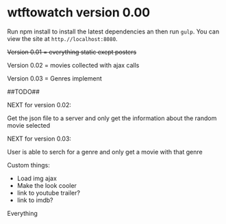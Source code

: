 wtftowatch version 0.00
==========

Run npm install to install the latest dependencies an then run
`gulp`. You can view the site at `http.//localhost:8080`.

~~Version 0.01 = everything static exept posters~~

Version 0.02 = movies collected with ajax calls

Version 0.03 = Genres implement

##TODO##

NEXT for version 0.02:

Get the json file to a server and only get the information about the random movie selected

NEXT for version 0.03:

User is able to serch for a genre and only get a movie with that genre

Custom things:

- Load img ajax
- Make the look cooler
- link to youtube trailer?
- link to imdb?


Everything

